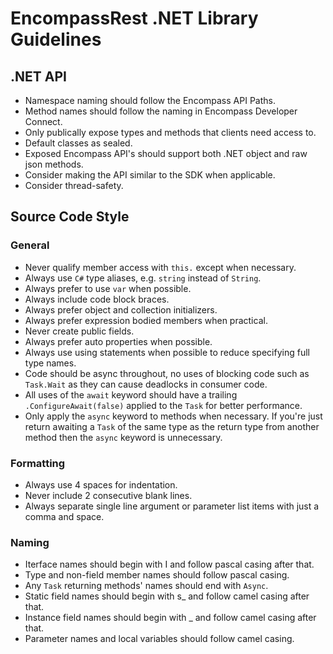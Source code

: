 # EncompassRest .NET Library Guidelines
## .NET API
* Namespace naming should follow the Encompass API Paths.
* Method names should follow the naming in Encompass Developer Connect.
* Only publically expose types and methods that clients need access to.
* Default classes as sealed.
* Exposed Encompass API's should support both .NET object and raw json methods.
* Consider making the API similar to the SDK when applicable.
* Consider thread-safety.

## Source Code Style
### General
* Never qualify member access with `this.` except when necessary.
* Always use `C#` type aliases, e.g. `string` instead of `String`.
* Always prefer to use `var` when possible.
* Always include code block braces.
* Always prefer object and collection initializers.
* Always prefer expression bodied members when practical.
* Never create public fields.
* Always prefer auto properties when possible.
* Always use using statements when possible to reduce specifying full type names.
* Code should be async throughout, no uses of blocking code such as `Task.Wait` as they can cause deadlocks in consumer code.
* All uses of the `await` keyword should have a trailing `.ConfigureAwait(false)` applied to the `Task` for better performance.
* Only apply the `async` keyword to methods when necessary. If you're just return awaiting a `Task` of the same type as the return type from another method then the `async` keyword is unnecessary.

### Formatting
* Always use 4 spaces for indentation.
* Never include 2 consecutive blank lines.
* Always separate single line argument or parameter list items with just a comma and space.

### Naming
* Iterface names should begin with I and follow pascal casing after that.
* Type and non-field member names should follow pascal casing.
* Any `Task` returning methods' names should end with `Async`.
* Static field names should begin with s_ and follow camel casing after that.
* Instance field names should begin with _ and follow camel casing after that.
* Parameter names and local variables should follow camel casing.
